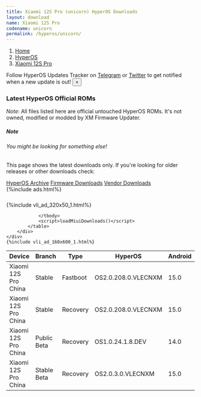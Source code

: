 ```yaml
---
title: Xiaomi 12S Pro (unicorn) HyperOS Downloads
layout: download
name: Xiaomi 12S Pro
codename: unicorn
permalink: /hyperos/unicorn/
---
```

<nav aria-label="breadcrumb">
    <ol class="breadcrumb">
        <li class="breadcrumb-item"><a href="/">Home</a></li>
        <li class="breadcrumb-item"><a href="/hyperos/">HyperOS</a></li>
        <li class="breadcrumb-item active" aria-current="page"><a href="/hyperos/unicorn/">Xiaomi 12S Pro</a></li>
    </ol>
</nav>
<div class="alert alert-primary alert-dismissible fade show" role="alert">
    Follow HyperOS Updates Tracker on <a href="https://t.me/MIUIUpdatesTracker" class="alert-link">Telegram</a>
     or <a href="https://twitter.com/MiFwUpdater" class="alert-link">Twitter</a> to get notified when a new update is out!
    <button type="button" class="close" data-dismiss="alert" aria-label="Close">
        <span aria-hidden="true">&times;</span>
    </button>
</div>

### Latest HyperOS Official ROMs
*Note*: All files listed here are official untouched HyperOS ROMs. It's not owned, modified or modded by XM Firmware Updater.
<div class="card">
  <div class="card-body">
    <h5 class="card-title">Note</h5>
    <h6 class="card-subtitle mb-2 text-muted">You might be looking for something else!</h6>
    <p class="card-text">This page shows the latest downloads only.
     If you're looking for older releases or other downloads check:</p>
    <a href="/archive/hyperos/unicorn/" class="card-link">HyperOS Archive</a>
    <a href="/firmware/unicorn/" class="card-link">Firmware Downloads</a>
    <a href="/vendor/unicorn/" class="card-link">Vendor Downloads</a>
  </div>
</div>
{%include ads.html%}
<div class="row justify-content-center">
    <div class="col-10">
        <div class="table-responsive-md" style="margin-top: 25px;">
            {%include vli_ad_320x50_1.html%}
            <table id="miui" class="display dt-responsive nowrap compact table table-striped table-hover table-sm">
                <thead class="thead-dark">
                    <tr>
                        <th data-ref="device">Device</th>
                        <th data-ref="branch">Branch</th>
                        <th data-ref="type">Type</th>
                        <th data-ref="miui">HyperOS</th>
                        <th data-ref="android">Android</th>
                        <th data-ref="size">Size</th>
                        <th data-ref="size">Date</th>
                        <th data-ref="link">Link</th>
                    </tr>
                </thead>
                <tbody>
                <tr><td>Xiaomi 12S Pro China</td><td>Stable</td><td>Fastboot</td><td>OS2.0.208.0.VLECNXM</td><td>15.0</td><td>7.8 GB</td><td>2025-09-29</td><td><a href="/hyperos/unicorn/stable/OS2.0.208.0.VLECNXM/">Download</a></td></tr>
<tr><td>Xiaomi 12S Pro China</td><td>Stable</td><td>Recovery</td><td>OS2.0.208.0.VLECNXM</td><td>15.0</td><td>6.2 GB</td><td>2025-10-16</td><td><a href="/hyperos/unicorn/stable/OS2.0.208.0.VLECNXM/">Download</a></td></tr>
<tr><td>Xiaomi 12S Pro China</td><td>Public Beta</td><td>Recovery</td><td>OS1.0.24.1.8.DEV</td><td>14.0</td><td>5.9 GB</td><td>2024-01-12</td><td><a href="/hyperos/unicorn/public beta/OS1.0.24.1.8.DEV/">Download</a></td></tr>
<tr><td>Xiaomi 12S Pro China</td><td>Stable Beta</td><td>Recovery</td><td>OS2.0.3.0.VLECNXM</td><td>15.0</td><td>6.2 GB</td><td>2025-02-19</td><td><a href="/hyperos/unicorn/stable beta/OS2.0.3.0.VLECNXM/">Download</a></td></tr>

                </tbody>
                <script>loadMiuiDownloads()</script>
            </table>
        </div>
    </div>
    {%include vli_ad_160x600_1.html%}
</div>
